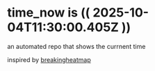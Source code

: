 # time_now is (( 2025-10-04T11:30:00.405Z ))

an automated repo that shows the currnent time

inspired by [breakingheatmap](https://github.com/breakingheatmap/breakingheatmap)